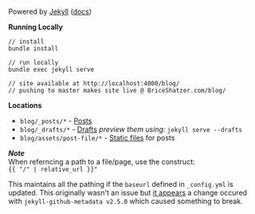 Powered by [Jekyll](https://jekyllrb.com/) ([docs](https://jekyllrb.com/docs/home/))


**Running Locally**
```
// install
bundle install 

// run locally
bundle exec jekyll serve

// site available at http://localhost:4000/blog/
// pushing to master makes site live @ BriceShatzer.com/blog/
```


**Locations**  
- `blog/_posts/*` - [Posts](https://jekyllrb.com/docs/posts/)
- `blog/_drafts/*` - [Drafts](https://jekyllrb.com/docs/drafts/)  _preview them using:_ `jekyll serve --drafts`
- `blog/assets/post-file/*` - [Static files](https://jekyllrb.com/docs/static-files/) for posts

**_Note_**  
When referncing a path to a file/page, use the construct:  
`{{ "/" | relative_url }}"`  

This maintains all the pathing if the `baseurl` defined in `_config.yml` is updated. This originally wasn't an issue but [it appears](https://stackoverflow.com/questions/42450554/jekyll-site-works-locally-but-not-on-github-pages) a change occured with `jekyll-github-metadata v2.5.0` which caused something to break.